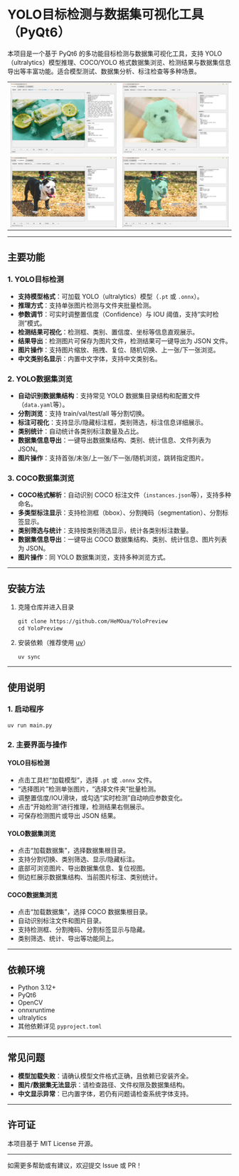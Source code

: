 # YOLO目标检测与数据集可视化工具（PyQt6）

本项目是一个基于 PyQt6 的多功能目标检测与数据集可视化工具，支持 YOLO（ultralytics）模型推理、COCO/YOLO 格式数据集浏览、检测结果与数据集信息导出等丰富功能。适合模型测试、数据集分析、标注检查等多种场景。

<table>
    <tr>
        <td>
        	<img src="img/img.png" >
        </td>
        <td>
        	<img src="img/img_2.png" >
        </td>
    </tr>
    <tr>
        <td>
        	<img src="img/img_1.png" >
        </td>
        <td>
        	<img src="img/img_3.png" >
        </td>
    </tr>
</table>

---

## 主要功能

### 1. YOLO目标检测
- **支持模型格式**：可加载 YOLO（ultralytics）模型（`.pt` 或 `.onnx`）。
- **推理方式**：支持单张图片检测与文件夹批量检测。
- **参数调节**：可实时调整置信度（Confidence）与 IOU 阈值，支持“实时检测”模式。
- **检测结果可视化**：检测框、类别、置信度、坐标等信息直观展示。
- **结果导出**：检测图片可保存为图片文件，检测结果可一键导出为 JSON 文件。
- **图片操作**：支持图片缩放、拖拽、复位、随机切换、上一张/下一张浏览。
- **中文类别名显示**：内置中文字体，支持中文类别名。

### 2. YOLO数据集浏览
- **自动识别数据集结构**：支持常见 YOLO 数据集目录结构和配置文件（`data.yaml`等）。
- **分割浏览**：支持 train/val/test/all 等分割切换。
- **标注可视化**：支持显示/隐藏标注框，类别筛选，标注信息详细展示。
- **类别统计**：自动统计各类别标注数量及占比。
- **数据集信息导出**：一键导出数据集结构、类别、统计信息、文件列表为 JSON。
- **图片操作**：支持首张/末张/上一张/下一张/随机浏览，跳转指定图片。

### 3. COCO数据集浏览
- **COCO格式解析**：自动识别 COCO 标注文件（`instances.json`等），支持多种命名。
- **多类型标注显示**：支持检测框（bbox）、分割掩码（segmentation）、分割标签显示。
- **类别筛选与统计**：支持按类别筛选显示，统计各类别标注数量。
- **数据集信息导出**：一键导出 COCO 数据集结构、类别、统计信息、图片列表为 JSON。
- **图片操作**：同 YOLO 数据集浏览，支持多种浏览方式。

---

## 安装方法

1. 克隆仓库并进入目录
   ```shell
   git clone https://github.com/HeMOua/YoloPreview
   cd YoloPreview
   ```

2. 安装依赖（推荐使用 [uv](https://github.com/astral-sh/uv)）
   ```shell
   uv sync
   ```

---

## 使用说明

### 1. 启动程序
```shell
uv run main.py
```

### 2. 主要界面与操作

#### YOLO目标检测
- 点击工具栏“加载模型”，选择 `.pt` 或 `.onnx` 文件。
- “选择图片”检测单张图片，“选择文件夹”批量检测。
- 调整置信度/IOU滑块，或勾选“实时检测”自动响应参数变化。
- 点击“开始检测”进行推理，检测结果右侧展示。
- 可保存检测图片或导出 JSON 结果。

#### YOLO数据集浏览
- 点击“加载数据集”，选择数据集根目录。
- 支持分割切换、类别筛选、显示/隐藏标注。
- 底部可浏览图片、导出数据集信息、复位视图。
- 侧边栏展示数据集结构、当前图片标注、类别统计。

#### COCO数据集浏览
- 点击“加载数据集”，选择 COCO 数据集根目录。
- 自动识别标注文件和图片目录。
- 支持检测框、分割掩码、分割标签显示与隐藏。
- 类别筛选、统计、导出等功能同上。

---

## 依赖环境

- Python 3.12+
- PyQt6
- OpenCV
- onnxruntime
- ultralytics
- 其他依赖详见 `pyproject.toml`

---

## 常见问题

- **模型加载失败**：请确认模型文件格式正确，且依赖已安装齐全。
- **图片/数据集无法显示**：请检查路径、文件权限及数据集结构。
- **中文显示异常**：已内置字体，若仍有问题请检查系统字体支持。

---

## 许可证

本项目基于 MIT License 开源。

---

如需更多帮助或有建议，欢迎提交 Issue 或 PR！